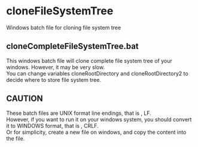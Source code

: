 # cloneFileSystemTree
Windows batch file for cloning file system tree
## cloneCompleteFileSystemTree.bat
This windows batch file will clone complete file system tree of your windows. However, it may be very slow.  
You can change variables cloneRootDirectory and cloneRootDirectory2 to decide where to store file system tree.
## CAUTION
These batch files are UNIX format line endings, that is , LF.  
However, if you want to run it on your windows system, you should convert it to WINDOWS format, that is , CRLF.  
Or for simplicity, create a new file on windows, and copy the content into the file. 
